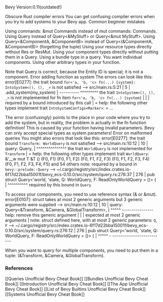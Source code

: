Bevy Version:0.11(outdated!)


Obscure Rust compiler errors
You can get confusing compiler errors when you try to add systems
to your Bevy app.
Common beginner mistakes

Using commands: &mut Commands instead of mut commands: Commands.
Using Query<MyStuff> instead of Query<&MyStuff> or Query<&mut MyStuff>.
Using Query<&ComponentA, &ComponentB> instead of Query<(&ComponentA, &ComponentB)>
(forgetting the tuple)
Using your resource types directly without Res or ResMut.
Using your component types directly without putting them in a Query.
Using a bundle type in a query. You want individual components.
Using other arbitrary types in your function.

Note that Query<Entity> is correct, because the Entity ID is special;
it is not a component.
Error adding function as system
The errors can look like this:
error[E0277]: the trait bound `for<'a, 'b, 'c> fn(...) {system}: IntoSystem<(), (), _>` is not satisfied
   --> src/main.rs:5:21
    |
5   |         .add_system(my_system)
    |          ---------- ^^^^^^^^^ the trait `IntoSystem<(), (), _>` is not implemented for fn item `for<'a, 'b, 'c> fn(...) {system}`
    |          |
    |          required by a bound introduced by this call
    |
    = help: the following other types implement trait `IntoSystemConfigs<Marker>`:
    = ...

The error (confusingly) points to the place in your code where you try to add the system,
but in reality, the problem is actually in the fn function definition!
This is caused by your function having invalid parameters. Bevy can
only accept special types as system parameters!
Error on malformed queries
You might also errors that look like this:
error[E0277]: the trait bound `Transform: WorldQuery` is not satisfied
   --> src/main.rs:10:12
    |
10  |     query: Query<Transform>,
    |            ^^^^^^^^^^^^^^^ the trait `WorldQuery` is not implemented for `Transform`
    |
    = help: the following other types implement trait `WorldQuery`:
              &'__w mut T
              &T
              ()
              (F0, F1)
              (F0, F1, F2)
              (F0, F1, F2, F3)
              (F0, F1, F2, F3, F4)
              (F0, F1, F2, F3, F4, F5)
            and 54 others
note: required by a bound in `bevy::prelude::Query`
   --> ~/.cargo/registry/src/index.crates.io-6f17d22bba15001f/bevy_ecs-0.10.0/src/system/query.rs:276:37
    |
276 | pub struct Query<'world, 'state, Q: WorldQuery, F: ReadOnlyWorldQuery = ()> {
    |                                     ^^^^^^^^^^ required by this bound in `Query`

To access your components, you need to use reference syntax (& or &mut).
error[E0107]: struct takes at most 2 generic arguments but 3 generic arguments were supplied
   --> src/main.rs:10:12
    |
10  |     query: Query<&Transform, &Camera, &GlobalTransform>,
    |            ^^^^^                      ---------------- help: remove this generic argument
    |            |
    |            expected at most 2 generic arguments
    |
note: struct defined here, with at most 2 generic parameters: `Q`, `F`
   --> ~/.cargo/registry/src/index.crates.io-6f17d22bba15001f/bevy_ecs-0.10.0/src/system/query.rs:276:12
    |
276 | pub struct Query<'world, 'state, Q: WorldQuery, F: ReadOnlyWorldQuery = ()> {
    |            ^^^^^                 -              --------------------------

When you want to query for multiple components, you need to put them in a tuple:
(&Transform, &Camera, &GlobalTransform).

### References
[[Queries  Unofficial Bevy Cheat Book]] [[Bundles  Unofficial Bevy Cheat Book]] [[Introduction  Unofficial Bevy Cheat Book]] [[The App  Unofficial Bevy Cheat Book]] [[List of Bevy Builtins  Unofficial Bevy Cheat Book]] [[Systems  Unofficial Bevy Cheat Book]] 